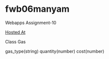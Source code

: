 # fwb06manyam

Webapps Assignment-10

[Hosted At](https://fwb06manyam.herokuapp.com/)

Class Gas

gas_type(string)
quantity(number)
cost(number)
